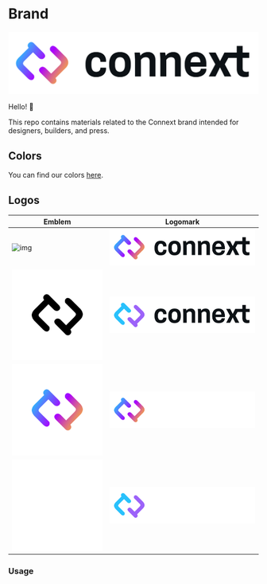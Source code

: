 # Brand
![img](./assets/png/connext__Logo__BlackText_MultiColor.png)

Hello! 👋

This repo contains materials related to the Connext brand intended for designers, builders, and press.

## Colors

You can find our colors [here](./connext_colors.pdf).

## Logos

| Emblem  | Logomark  |
|---|---|
| ![img](./connext_Logo.png)  | ![img](./assets/png/connext__Logo__BlackText_MultiColor.png) |
| ![img](./assets/png/connext__Logo_Emblem_-_Black.png)  | ![img](./assets/png/connext__Logo__BlackText_2Color.png) |
| ![img](./assets/png/connext__Logo_Emblem_-_Light_Multi.png)  | ![img](./assets/png/connext__Logo__WhiteText_MultiColor.png) |
| ![img](./assets/png/connext__Logo_Emblem_-_White.png)  | ![img](./assets/png/connext__Logo__WhiteText_2Color.png) |

### Usage

